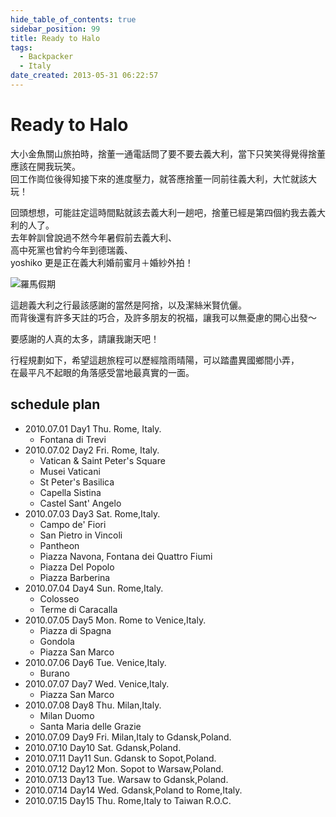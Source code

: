 ```yaml
---
hide_table_of_contents: true
sidebar_position: 99
title: Ready to Halo
tags:
  - Backpacker
  - Italy
date_created: 2013-05-31 06:22:57
---
```


Ready to Halo
=============

大小金魚關山旅拍時，捨董一通電話問了要不要去義大利，當下只笑笑得覺得捨董應該在開我玩笑。  
回工作崗位後得知接下來的進度壓力，就答應捨董一同前往義大利，大忙就該大玩！

回頭想想，可能註定這時間點就該去義大利一趟吧，捨董已經是第四個約我去義大利的人了。  
去年幹訓曾說過不然今年暑假前去義大利、  
高中死黨也曾約今年到德瑞義、  
yoshiko 更是正在義大利婚前蜜月＋婚紗外拍！

![羅馬假期](http://farm5.staticflickr.com/4097/4762616000_fdcf272ec0_z.jpg)

這趟義大利之行最該感謝的當然是阿捨，以及潔絲米賢伉儷。  
而背後還有許多天註的巧合，及許多朋友的祝福，讓我可以無憂慮的開心出發～  

要感謝的人真的太多，請讓我謝天吧！

行程規劃如下，希望這趟旅程可以歷經陰雨晴陽，可以踏盡異國鄉間小弄，  
在最平凡不起眼的角落感受當地最真實的一面。

## schedule plan ##

-   2010.07.01 Day1 Thu. Rome, Italy.
    -   Fontana di Trevi
-   2010.07.02 Day2 Fri. Rome, Italy.
    -   Vatican & Saint Peter's Square
    -   Musei Vaticani
    -   St Peter's Basilica
    -   Capella Sistina
    -   Castel Sant' Angelo
-   2010.07.03 Day3 Sat. Rome,Italy.
    -   Campo de' Fiori
    -   San Pietro in Vincoli
    -   Pantheon
    -   Piazza Navona, Fontana dei Quattro Fiumi
    -   Piazza Del Popolo
    -   Piazza Barberina
-   2010.07.04 Day4 Sun. Rome,Italy.
    -   Colosseo
    -   Terme di Caracalla
-   2010.07.05 Day5 Mon. Rome to Venice,Italy.
    -   Piazza di Spagna
    -   Gondola
    -   Piazza San Marco
-   2010.07.06 Day6 Tue. Venice,Italy.
    -   Burano
-   2010.07.07 Day7 Wed. Venice,Italy.
    -   Piazza San Marco
-   2010.07.08 Day8 Thu. Milan,Italy.
    -   Milan Duomo
    -   Santa Maria delle Grazie
-   2010.07.09 Day9 Fri. Milan,Italy to Gdansk,Poland.
-   2010.07.10 Day10 Sat. Gdansk,Poland.
-   2010.07.11 Day11 Sun. Gdansk to Sopot,Poland.
-   2010.07.12 Day12 Mon. Sopot to Warsaw,Poland.
-   2010.07.13 Day13 Tue. Warsaw to Gdansk,Poland.
-   2010.07.14 Day14 Wed. Gdansk,Poland to Rome,Italy.
-   2010.07.15 Day15 Thu. Rome,Italy to Taiwan R.O.C.
